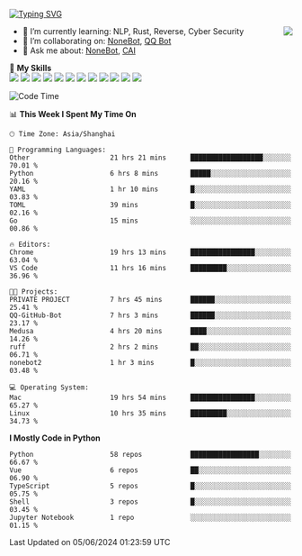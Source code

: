 [![Typing SVG](https://readme-typing-svg.herokuapp.com?size=25&duration=2500&color=8C43EA&vCenter=true&width=200&height=40&lines=Hi+there+%F0%9F%91%8B%F0%9F%8F%BB;I'm+yanyongyu)](https://git.io/typing-svg)

<a href="#">
  <img align="right" src="https://github-readme-stats.vercel.app/api?username=yanyongyu&count_private=true&show_icons=true&bg_color=15,f2f7fd,E0EAFC" />
</a>

- 🌱 I’m currently learning: NLP, Rust, Reverse, Cyber Security
- 👯 I’m collaborating on: [NoneBot](https://github.com/nonebot), [QQ Bot](https://github.com/Mrs4s/go-cqhttp)
- 💬 Ask me about: [NoneBot](https://github.com/nonebot), [CAI](https://github.com/cscs181/CAI)

🌟 **My Skills**  
![](https://img.shields.io/badge/-Python-3e74a2?style=flat-square&logo=Python&logoColor=fff)
![](https://img.shields.io/badge/-TypeScript-3178C6?style=flat-square&logo=TypeScript&logoColor=fff)
![](https://img.shields.io/badge/-Vue-4fc08d?style=flat-square&logo=Vue.js&logoColor=fff)
![](https://img.shields.io/badge/-React-2d98ce?style=flat-square&logo=React&logoColor=fff)
![](https://img.shields.io/badge/-FastAPI-009688?style=flat-square&logo=FastAPI&logoColor=fff)
![](https://img.shields.io/badge/-Linux-000000?style=flat-square&logo=Linux&logoColor=fff)
![](https://img.shields.io/badge/-Docker-2496ED?style=flat-square&logo=Docker&logoColor=fff)
![](https://img.shields.io/badge/-Kubernetes-326CE5?style=flat-square&logo=Kubernetes&logoColor=fff)
![](https://img.shields.io/badge/-GitHub%20Actions-2088FF?style=flat-square&logo=GitHubActions&logoColor=fff)
![](https://img.shields.io/badge/-PostgreSQL-4169E1?style=flat-square&logo=PostgreSQL&logoColor=fff)
![](https://img.shields.io/badge/-Redis-DC382D?style=flat-square&logo=Redis&logoColor=fff)
![](https://img.shields.io/badge/-MongoDB-47A248?style=flat-square&logo=MongoDB&logoColor=fff)

<!--START_SECTION:waka-->
![Code Time](http://img.shields.io/badge/Code%20Time-6%2C153%20hrs%2041%20mins-blue)

📊 **This Week I Spent My Time On** 

```text
🕑︎ Time Zone: Asia/Shanghai

💬 Programming Languages: 
Other                    21 hrs 21 mins      ██████████████████░░░░░░░   70.01 % 
Python                   6 hrs 8 mins        █████░░░░░░░░░░░░░░░░░░░░   20.16 % 
YAML                     1 hr 10 mins        █░░░░░░░░░░░░░░░░░░░░░░░░   03.83 % 
TOML                     39 mins             █░░░░░░░░░░░░░░░░░░░░░░░░   02.16 % 
Go                       15 mins             ░░░░░░░░░░░░░░░░░░░░░░░░░   00.86 % 

🔥 Editors: 
Chrome                   19 hrs 13 mins      ████████████████░░░░░░░░░   63.04 % 
VS Code                  11 hrs 16 mins      █████████░░░░░░░░░░░░░░░░   36.96 % 

🐱‍💻 Projects: 
PRIVATE PROJECT          7 hrs 45 mins       ██████░░░░░░░░░░░░░░░░░░░   25.41 % 
QQ-GitHub-Bot            7 hrs 3 mins        ██████░░░░░░░░░░░░░░░░░░░   23.17 % 
Medusa                   4 hrs 20 mins       ████░░░░░░░░░░░░░░░░░░░░░   14.26 % 
ruff                     2 hrs 2 mins        ██░░░░░░░░░░░░░░░░░░░░░░░   06.71 % 
nonebot2                 1 hr 3 mins         █░░░░░░░░░░░░░░░░░░░░░░░░   03.48 % 

💻 Operating System: 
Mac                      19 hrs 54 mins      ████████████████░░░░░░░░░   65.27 % 
Linux                    10 hrs 35 mins      █████████░░░░░░░░░░░░░░░░   34.73 % 
```

**I Mostly Code in Python** 

```text
Python                   58 repos            █████████████████░░░░░░░░   66.67 % 
Vue                      6 repos             ██░░░░░░░░░░░░░░░░░░░░░░░   06.90 % 
TypeScript               5 repos             █░░░░░░░░░░░░░░░░░░░░░░░░   05.75 % 
Shell                    3 repos             █░░░░░░░░░░░░░░░░░░░░░░░░   03.45 % 
Jupyter Notebook         1 repo              ░░░░░░░░░░░░░░░░░░░░░░░░░   01.15 % 
```




 Last Updated on 05/06/2024 01:23:59 UTC
<!--END_SECTION:waka-->
